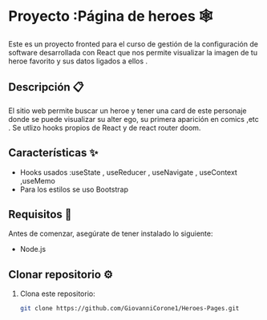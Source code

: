 # Proyecto :Página de heroes 🕸️

Este es un proyecto fronted para el curso de gestión de la configuración de software desarrollada con React que nos permite visualizar la imagen de tu heroe favorito y sus datos ligados a ellos . 

## Descripción 📋

El sitio web permite buscar un heroe y tener una card de este personaje donde se puede visualizar su alter ego, su primera aparición en comics ,etc .
Se utlizo hooks propios de React y de react router doom.

## Características ✨

- Hooks usados :useState , useReducer , useNavigate , useContext ,useMemo
- Para los estilos se uso Bootstrap

## Requisitos 🔧

Antes de comenzar, asegúrate de tener instalado lo siguiente:

- Node.js

## Clonar repositorio ⚙️

1. Clona este repositorio:

   ```bash
   git clone https://github.com/GiovanniCorone1/Heroes-Pages.git
